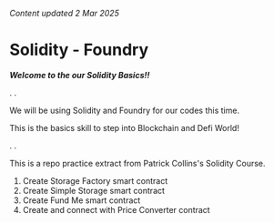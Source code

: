 _Content updated 2 Mar 2025_
# Solidity - Foundry

___Welcome to the our Solidity Basics!!___


.
.


We will be using Solidity and Foundry for our codes this time.


This is the basics skill to step into Blockchain and Defi World!


.
.


This is a repo practice extract from Patrick Collins's Solidity Course.


1. Create Storage Factory smart contract
2. Create Simple Storage smart contract
3. Create Fund Me smart contract
4. Create and connect with Price Converter contract

